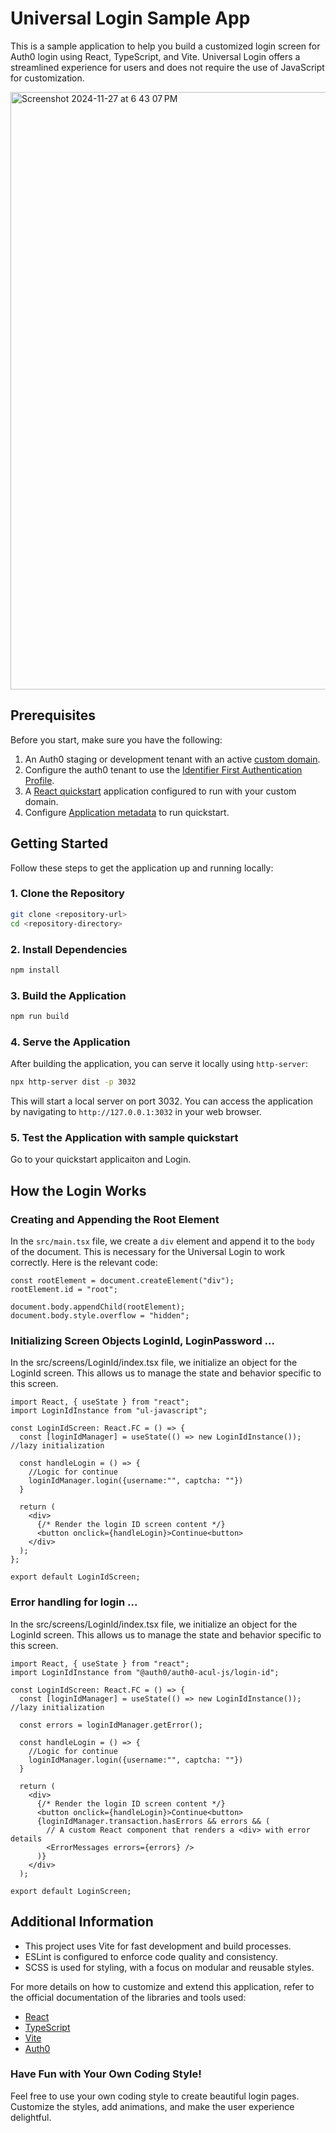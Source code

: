 
# Universal Login Sample App

This is a sample application to help you build a customized login screen for Auth0 login using React, TypeScript, and Vite.
Universal Login offers a streamlined experience for users and does not require the use of JavaScript for customization.

<img width="956" alt="Screenshot 2024-11-27 at 6 43 07 PM" src="https://github.com/user-attachments/assets/c9c65f79-fe28-41e5-a5b0-83d85d7ae837">

## Prerequisites

Before you start, make sure you have the following:

1. An Auth0 staging or development tenant with an active [custom domain](https://auth0.com/docs/customize/custom-domains).
2. Configure the auth0 tenant to use the [Identifier First Authentication Profile](https://auth0.com/docs/authenticate/login/auth0-universal-login/identifier-first).
3. A [React quickstart](https://github.com/auth0-samples/auth0-react-samples/tree/master/Sample-01) application configured to run with your custom domain.
4. Configure [Application metadata](https://auth0.com/docs/get-started/applications/application-settings) to run quickstart.

## Getting Started

Follow these steps to get the application up and running locally:

### 1. Clone the Repository

```sh
git clone <repository-url>
cd <repository-directory>
```

### 2. Install Dependencies

```sh
npm install
```

### 3. Build the Application

```sh
npm run build
```

### 4. Serve the Application

After building the application, you can serve it locally using `http-server`:

```sh
npx http-server dist -p 3032
```

This will start a local server on port 3032. You can access the application by navigating to `http://127.0.0.1:3032` in your web browser.

### 5. Test the Application with sample quickstart

Go to your quickstart applicaiton and Login.

## How the Login Works

### Creating and Appending the Root Element

In the `src/main.tsx` file, we create a `div` element and append it to the `body` of the document. This is necessary for the Universal Login to work correctly. Here is the relevant code:

```tsx
const rootElement = document.createElement("div");
rootElement.id = "root";

document.body.appendChild(rootElement);
document.body.style.overflow = "hidden";
```

### Initializing Screen Objects LoginId, LoginPassword ...

In the src/screens/LoginId/index.tsx file, we initialize an object for the LoginId screen. This allows us to manage the state and behavior specific to this screen.

```tsx
import React, { useState } from "react";
import LoginIdInstance from "ul-javascript";

const LoginIdScreen: React.FC = () => {
  const [loginIdManager] = useState(() => new LoginIdInstance()); //lazy initialization

  const handleLogin = () => {
    //Logic for continue
    loginIdManager.login({username:"", captcha: ""})
  }

  return (
    <div>
      {/* Render the login ID screen content */}
      <button onclick={handleLogin}>Continue<button>
    </div>
  );
};

export default LoginIdScreen;
```

### Error handling for login ...

In the src/screens/LoginId/index.tsx file, we initialize an object for the LoginId screen. This allows us to manage the state and behavior specific to this screen.

```tsx
import React, { useState } from "react";
import LoginIdInstance from "@auth0/auth0-acul-js/login-id";

const LoginIdScreen: React.FC = () => {
  const [loginIdManager] = useState(() => new LoginIdInstance()); //lazy initialization

  const errors = loginIdManager.getError();

  const handleLogin = () => {
    //Logic for continue
    loginIdManager.login({username:"", captcha: ""})
  }

  return (
    <div>
      {/* Render the login ID screen content */}
      <button onclick={handleLogin}>Continue<button>
      {loginIdManager.transaction.hasErrors && errors && (
        // A custom React component that renders a <div> with error details
        <ErrorMessages errors={errors} />
      )}
    </div>
  );

export default LoginScreen;
```

## Additional Information

- This project uses Vite for fast development and build processes.
- ESLint is configured to enforce code quality and consistency.
- SCSS is used for styling, with a focus on modular and reusable styles.

For more details on how to customize and extend this application, refer to the official documentation of the libraries and tools used:

- [React](https://reactjs.org/)
- [TypeScript](https://www.typescriptlang.org/)
- [Vite](https://vitejs.dev/)
- [Auth0](https://auth0.com/)

### Have Fun with Your Own Coding Style!

Feel free to use your own coding style to create beautiful login pages. Customize the styles, add animations, and make the user experience delightful.
